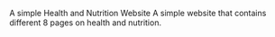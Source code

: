 A simple Health and Nutrition Website
A simple website that contains different 8 pages on health and nutrition.
